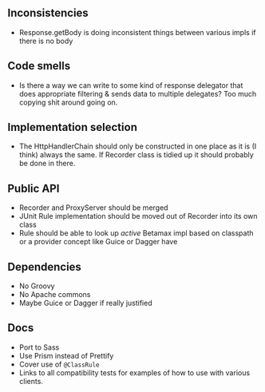 ## Inconsistencies

* Response.getBody is doing inconsistent things between various impls if there is no body

## Code smells

* Is there a way we can write to some kind of response delegator that does appropriate filtering & sends data to multiple delegates? Too much copying shit around going on.

## Implementation selection

* The HttpHandlerChain should only be constructed in one place as it is (I think) always the same. If Recorder class is tidied up it should probably be done in there.

## Public API

* Recorder and ProxyServer should be merged
* JUnit Rule implementation should be moved out of Recorder into its own class
* Rule should be able to look up *active* Betamax impl based on classpath or a provider concept like Guice or Dagger have

## Dependencies

* No Groovy
* No Apache commons
* Maybe Guice or Dagger if really justified

## Docs

* Port to Sass
* Use Prism instead of Prettify
* Cover use of `@ClassRule`
* Links to all compatibility tests for examples of how to use with various clients.
